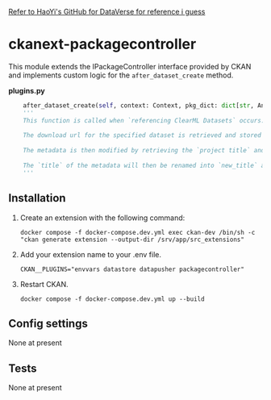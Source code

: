 [Refer to HaoYi's GitHub for DataVerse for reference i guess](https://github.com/ghy99/DataVerse)

# ckanext-packagecontroller

This module extends the IPackageController interface provided by CKAN and implements custom logic for the `after_dataset_create` method.


**plugins.py**
```python
    after_dataset_create(self, context: Context, pkg_dict: dict[str, Any])
    ''' 
    This function is called when `referencing ClearML Datasets` occurs. 
    
    The download url for the specified dataset is retrieved and stored in the metadata.
    
    The metadata is then modified by retrieving the `project title` and `dataset title` from ClearML. 
    
    The `title` of the metadata will then be renamed into `new_title` and updated in the package. 
    '''
```


## Installation

1. Create an extension with the following command:
   
   `docker compose -f docker-compose.dev.yml exec ckan-dev /bin/sh -c "ckan generate extension --output-dir /srv/app/src_extensions"`

2. Add your extension name to your .env file. 

   `CKAN__PLUGINS="envvars datastore datapusher packagecontroller"`

3. Restart CKAN. 

   `docker compose -f docker-compose.dev.yml up --build`


## Config settings

None at present


## Tests

None at present
